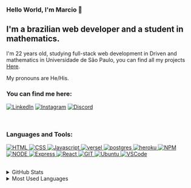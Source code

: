 ### Hello World, I'm Marcio  👋

## I'm a brazilian web developer and a student in mathematics.

I'm 22 years old, studying full-stack web development in Driven and mathematics in Universidade de São Paulo, you can find all my projects [Here].

My pronouns are He/His.


### You can find me here:
[<img alt="LinkedIn" src="https://img.shields.io/badge/LinkedIn-0077B5?style=for-the-badge&logo=linkedin&logoColor=white" />][linkedin]
[<img alt="Instagram" src="https://img.shields.io/badge/Instagram-E4405F?style=for-the-badge&logo=instagram&logoColor=white" />][instagram]
[<img alt="Discord" src="https://img.shields.io/badge/Discord-7289DA?style=for-the-badge&logo=discord&logoColor=white" />][discord]

<br />

### Languages and Tools:

[<img alt="HTML" src="https://img.shields.io/badge/HTML5-E34F26?style=for-the-badge&logo=html5&logoColor=white" />
<img alt="CSS" src="https://img.shields.io/badge/CSS3-1572B6?style=for-the-badge&logo=css3&logoColor=white" />
<img alt="Javascript" src="https://img.shields.io/badge/JavaScript-323330?style=for-the-badge&logo=javascript&logoColor=F7DF1E" />
<img alt="versel" src="https://img.shields.io/badge/Vercel-000000?style=for-the-badge&logo=vercel&logoColor=white" />
<img alt="postgres" src="https://img.shields.io/badge/PostgreSQL-316192?style=for-the-badge&logo=postgresql&logoColor=white" />
<img alt="heroku" src="https://img.shields.io/badge/Heroku-430098?style=for-the-badge&logo=heroku&logoColor=white" />
<img alt="NPM" src="https://img.shields.io/badge/npm-CB3837?style=for-the-badge&logo=npm&logoColor=white" />
<img alt="NODE" src="https://img.shields.io/badge/Node.js-339933?style=for-the-badge&logo=nodedotjs&logoColor=white" />
<img alt="Express" src="https://img.shields.io/badge/Express.js-000000?style=for-the-badge&logo=express&logoColor=white" />
<img alt="React" src="https://img.shields.io/badge/React-20232A?style=for-the-badge&logo=react&logoColor=61DAFB" />
<img alt="GIT" src="https://img.shields.io/badge/Git-F05032?style=for-the-badge&logo=git&logoColor=white" />
<img alt="Ubuntu" src="https://img.shields.io/badge/Ubuntu-E95420?style=for-the-badge&logo=ubuntu&logoColor=white" />
<img alt="VSCode" src="https://img.shields.io/badge/Visual_Studio_Code-0078D4?style=for-the-badge&logo=visual%20studio%20code&logoColor=white" />][Here]

<br />

<details>
  <summary>GitHub Stats</summary>

  <img alt="Marcio's GitHub Stats" src="https://github-readme-stats.vercel.app/api?username=MarcioVCunha&show_icons=true&hide_border=true" />

</details>

<details>
  <summary>Most Used Languages</summary>

<img alt="Marcio's GitHub Top Languages" src="https://github-readme-stats.vercel.app/api/top-langs/?username=MarcioVCunha" />

</details>

[linkedin]: https://www.linkedin.com/in/marcio-cunha-1b05a12b/
[instagram]: https://www.instagram.com/marcioviziolicunha/
[discord]: https://discordapp.com/users/127560626133401601
[Here]: https://github.com/MarcioVCunha?tab=repositories
